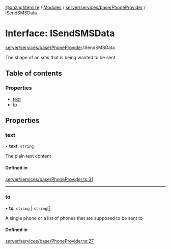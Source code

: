 [@onzag/itemize](../README.md) / [Modules](../modules.md) / [server/services/base/PhoneProvider](../modules/server_services_base_PhoneProvider.md) / ISendSMSData

# Interface: ISendSMSData

[server/services/base/PhoneProvider](../modules/server_services_base_PhoneProvider.md).ISendSMSData

The shape of an sms that is being wanted to be sent

## Table of contents

### Properties

- [text](server_services_base_PhoneProvider.ISendSMSData.md#text)
- [to](server_services_base_PhoneProvider.ISendSMSData.md#to)

## Properties

### text

• **text**: `string`

The plain text content

#### Defined in

[server/services/base/PhoneProvider.ts:31](https://github.com/onzag/itemize/blob/a24376ed/server/services/base/PhoneProvider.ts#L31)

___

### to

• **to**: `string` \| `string`[]

A single phone or a list of phones that are supposed
to be sent to

#### Defined in

[server/services/base/PhoneProvider.ts:27](https://github.com/onzag/itemize/blob/a24376ed/server/services/base/PhoneProvider.ts#L27)
